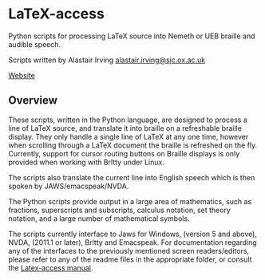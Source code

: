 # LaTeX-access

Python scripts for processing LaTeX source into Nemeth or UEB braille and
audible speech.

Scripts written by Alastair Irving <alastair.irving@sjc.ox.ac.uk>

[Website](https://latex-access.github.io/)

## Overview

These scripts, written in the Python language, are designed to
process a line of LaTeX source, and translate it into braille on a refreshable braille display. They only handle a single
line of LaTeX at any one time, however when scrolling through a
LaTeX document the braille is refreshed on the fly.  Currently, support for cursor routing buttons on Braille displays is only provided when working with Brltty under Linux.


The scripts also translate the current line into English speech which
  is then spoken by JAWS/emacspeak/NVDA.

The Python scripts provide output in a large area of
mathematics, such as fractions, superscripts and subscripts,
calculus notation, set theory notation, and a large number of
mathematical symbols.

The scripts currently interface to Jaws for Windows, (version 5 and
above), NVDA, (2011.1 or later), Brltty and Emacspeak.  For documentation regarding any 
of the interfaces to the previously mentioned screen readers/editors,
please refer to any of the readme files in the appropriate folder, or consult the [Latex-access manual](/docs/manual.html).
